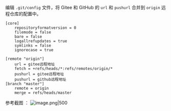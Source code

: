 
编辑 `.git/config` 文件，将 Gitee 和 GitHub 的 `url` 和 `pushurl` 合并到 `origin` 远程仓库的配置中。

```gitconfig
[core]
    repositoryformatversion = 0
    filemode = false
    bare = false
    logallrefupdates = true
    symlinks = false
    ignorecase = true

[remote "origin"]
    url = gitee远程地址
    fetch = +refs/heads/*:refs/remotes/origin/*
    pushurl = gitee远程地址
    pushurl = github远程地址
[branch "master"]
    remote = origin
    merge = refs/heads/master
```

参考截图 ：
![image.png|500](https://my-obsidian-image.oss-cn-guangzhou.aliyuncs.com/2024/12/6088c55a790f59caa6ee43e96991508f.png)
